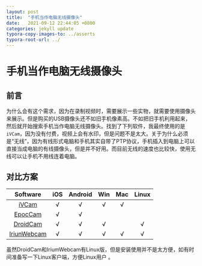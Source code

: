 ```yaml
---
layout: post
title:  "手机当作电脑无线摄像头"
date:   2021-09-12 22:44:05 +0800
categories: jekyll update
typora-copy-images-to: ../asserts
typora-root-url: ../
---
```


# 手机当作电脑无线摄像头
## 前言
为什么会有这个需求，因为在录制视频时，需要展示一些实物，就需要使用摄像头来展示。但是购买的USB摄像头还不如旧手机像素高。不如把旧手机利用起来，然后就开始搜索手机当作电脑无线摄像头。找到了下列软件，我最终使用的是`iVCam`，因为没有付费，视频上会有水印，但是问题不是太大。关于为什么必须是“无线”，因为有线形式电脑和手机其实自带了PTP协议，手机插入到电脑上可以直接当成电脑的有线摄像头，但是并不好用。而目前无线的速度也比较快，使用无线可以让手机不用线连着电脑。

## 对比方案
| Software | iOS | Android | Win | Mac | Linux |
| :-: | :-: | :-:  | :-:  | :-:  | :-: |
| [iVCam](https://www.e2esoft.com/ivcam/) | √ | √ | √ |√ | |
| [EpocCam](https://www.elgato.com/en/epoccam) |√  |√  |  |  |  |
| [DroidCam](https://www.dev47apps.com/) | √ |√  | √ |  | √ |
| [IriunWebcam](http://iriun.com/) | √ | √ | √ | √ | √ |

虽然DroidCam和IriumWebcam有Linux版，但是安装使用并不是太方便，如有时间准备写一下Linux客户端，方便Linux用户 。



[1]: https://developer.android.com/reference/android/accessibilityservice/AccessibilityService
